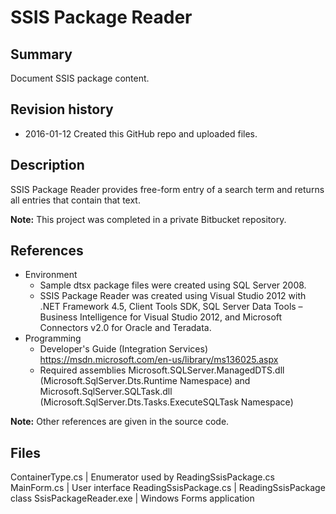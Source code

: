 # SSIS Package Reader

## Summary

Document SSIS package content.

## Revision history

- 2016-01-12 Created this GitHub repo and uploaded files.

## Description

SSIS Package Reader provides free-form entry of a search term and returns all entries that contain that text.

**Note:** This project was completed in a private Bitbucket repository.

## References

- Environment
  - Sample dtsx package files were created using SQL Server 2008.
  - SSIS Package Reader was created using Visual Studio 2012 with .NET Framework 4.5, Client Tools SDK, SQL Server Data Tools – Business Intelligence for Visual Studio 2012, and Microsoft Connectors v2.0 for Oracle and Teradata.
- Programming
  - Developer's Guide (Integration Services)	https://msdn.microsoft.com/en-us/library/ms136025.aspx
  - Required assemblies					Microsoft.SQLServer.ManagedDTS.dll (Microsoft.SqlServer.Dts.Runtime Namespace) and Microsoft.SqlServer.SQLTask.dll (Microsoft.SqlServer.Dts.Tasks.ExecuteSQLTask Namespace)

**Note:** Other references are given in the source code.

## Files

ContainerType.cs | Enumerator used by ReadingSsisPackage.cs
MainForm.cs | User interface
ReadingSsisPackage.cs | ReadingSsisPackage class
SsisPackageReader.exe | Windows Forms application

